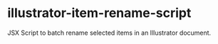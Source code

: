 # illustrator-item-rename-script
JSX Script to batch rename selected items in an Illustrator document.
